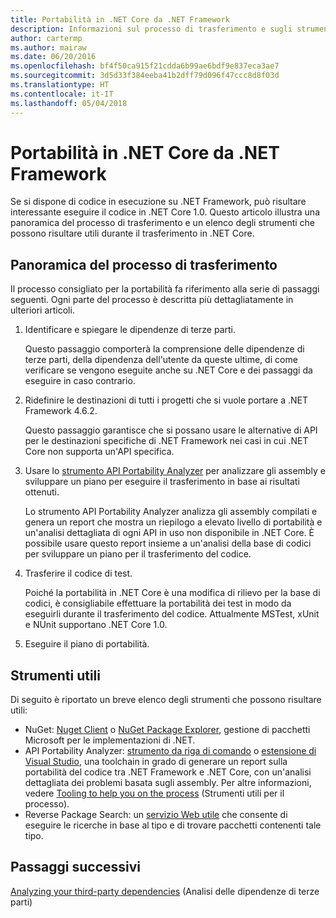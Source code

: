 ```yaml
---
title: Portabilità in .NET Core da .NET Framework
description: Informazioni sul processo di trasferimento e sugli strumenti che possono risultare utili durante il trasferimento di un progetto .NET Framework in .NET Core.
author: cartermp
ms.author: mairaw
ms.date: 06/20/2016
ms.openlocfilehash: bf4f50ca915f21cdda6b99ae6bdf9e837eca3ae7
ms.sourcegitcommit: 3d5d33f384eeba41b2dff79d096f47ccc8d8f03d
ms.translationtype: HT
ms.contentlocale: it-IT
ms.lasthandoff: 05/04/2018
---
```

# <a name="porting-to-net-core-from-net-framework"></a>Portabilità in .NET Core da .NET Framework

Se si dispone di codice in esecuzione su .NET Framework, può risultare interessante eseguire il codice in .NET Core 1.0.  Questo articolo illustra una panoramica del processo di trasferimento e un elenco degli strumenti che possono risultare utili durante il trasferimento in .NET Core.

## <a name="overview-of-the-porting-process"></a>Panoramica del processo di trasferimento

Il processo consigliato per la portabilità fa riferimento alla serie di passaggi seguenti.  Ogni parte del processo è descritta più dettagliatamente in ulteriori articoli.

1. Identificare e spiegare le dipendenze di terze parti.

   Questo passaggio comporterà la comprensione delle dipendenze di terze parti, della dipendenza dell'utente da queste ultime, di come verificare se vengono eseguite anche su .NET Core e dei passaggi da eseguire in caso contrario.
   
2. Ridefinire le destinazioni di tutti i progetti che si vuole portare a .NET Framework 4.6.2.

   Questo passaggio garantisce che si possano usare le alternative di API per le destinazioni specifiche di .NET Framework nei casi in cui .NET Core non supporta un'API specifica.
   
3. Usare lo [strumento API Portability Analyzer](https://github.com/Microsoft/dotnet-apiport/) per analizzare gli assembly e sviluppare un piano per eseguire il trasferimento in base ai risultati ottenuti.

   Lo strumento API Portability Analyzer analizza gli assembly compilati e genera un report che mostra un riepilogo a elevato livello di portabilità e un'analisi dettagliata di ogni API in uso non disponibile in .NET Core.  È possibile usare questo report insieme a un'analisi della base di codici per sviluppare un piano per il trasferimento del codice.
   
4. Trasferire il codice di test.

   Poiché la portabilità in .NET Core è una modifica di rilievo per la base di codici, è consigliabile effettuare la portabilità dei test in modo da eseguirli durante il trasferimento del codice.  Attualmente MSTest, xUnit e NUnit supportano .NET Core 1.0.
   
6. Eseguire il piano di portabilità.

## <a name="tools-to-help"></a>Strumenti utili

Di seguito è riportato un breve elenco degli strumenti che possono risultare utili:

* NuGet: [Nuget Client](https://dist.nuget.org/index.html) o [NuGet Package Explorer](https://github.com/NuGetPackageExplorer/NuGetPackageExplorer), gestione di pacchetti Microsoft per le implementazioni di .NET.
* API Portability Analyzer: [strumento da riga di comando](https://github.com/Microsoft/dotnet-apiport/releases) o [estensione di Visual Studio](https://visualstudiogallery.msdn.microsoft.com/1177943e-cfb7-4822-a8a6-e56c7905292b), una toolchain in grado di generare un report sulla portabilità del codice tra .NET Framework e .NET Core, con un'analisi dettagliata dei problemi basata sugli assembly.  Per altre informazioni, vedere [Tooling to help you on the process](https://github.com/Microsoft/dotnet-apiport/blob/master/docs/HowTo/) (Strumenti utili per il processo).
* Reverse Package Search: un [servizio Web utile](https://packagesearch.azurewebsites.net) che consente di eseguire le ricerche in base al tipo e di trovare pacchetti contenenti tale tipo.

## <a name="next-steps"></a>Passaggi successivi

[Analyzing your third-party dependencies](third-party-deps.md) (Analisi delle dipendenze di terze parti)
   
